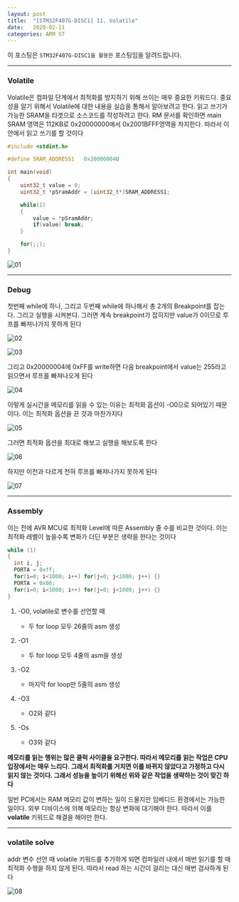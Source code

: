 ```yaml
---
layout: post
title:  "[STM32F407G-DISC1] 11. Volatile"
date:   2020-02-11
categories: ARM ST
---
```


이 포스팅은 `STM32F407G-DISC1을 활용한` 포스팅임을 알려드립니다.

---
### Volatile

Volatile은 컴파일 단계에서 최적화를 방지하기 위해 쓰이는 매우 중요한 키워드다. 중요성을 알기 위해서 Volatile에 대한 내용을 실습을 통해서 알아보려고 한다. 읽고 쓰기가 가능한 SRAM을 타겟으로 소스코드를 작성하려고 한다. RM 문서를 확인하면 main SRAM 영역은 112KB로 0x20000000에서 0x2001BFFF영역을 차지한다. 따라서 이 안에서 읽고 쓰기를 할 것이다

```cpp
#include <stdint.h>

#define SRAM_ADDRESS1	0x20000004U

int main(void)
{
	uint32_t value = 0;
	uint32_t *pSramAddr = (uint32_t*)SRAM_ADDRESS1;

	while(1)
	{
		value = *pSramAddr;
		if(value) break;
	}

	for(;;);
}
```

![01](https://drive.google.com/uc?id=1bDbT5cbMXt5StuKeqzuib_QXnYnIy1DL)


---
### Debug

첫번째 while에 하나, 그리고 두번째 while에 하나해서 총 2개의 Breakpoint를 잡는다. 그리고 실행을 시켜본다. 그러면 계속 breakpoint가 잡히지만 value가 0이므로 루프를 빠져나가지 못하게 된다


![02](https://drive.google.com/uc?id=1tHWXOZdSDuFFvXxulCweTdQHHbp_7Hhn)


![03](https://drive.google.com/uc?id=1ttyjq1sSazSZz7jiVhpHtafZ2GE-y1YY)


그리고 0x20000004에 0xFF를 write하면 다음 breakpoint에서 value는 255라고 읽으면서 루프를 빠져나오게 된다


![04](https://drive.google.com/uc?id=1cprflfqRbY48wQVFN27ur_MdaeEFFBF_)


이렇게 실시간을 메모리를 읽을 수 있는 이유는 최적화 옵션이 -O0으로 되어있기 때문이다. 이는 최적화 옵션을 끈 것과 마찬가지다


![05](https://drive.google.com/uc?id=1UrBE0mybssBCZfnTlNS-pJOBIWKpvbhw)


그러면 최적화 옵션을 최대로 해보고 실행을 해보도록 한다


![06](https://drive.google.com/uc?id=11TC7LmucHbqiOR_gGEn-wPDVcwFdM8oI)


하지만 이전과 다르게 전혀 루프를 빠져나가지 못하게 된다


![07](https://drive.google.com/uc?id=1vEoxfK027B9-V7nFWLN-FPBL-01K_bBn)


---
### Assembly

이는 전에 AVR MCU로 최적화 Level에 따른 Assembly 줄 수를 비교한 것이다. 이는 최적화 레벨이 높을수록 변화가 더딘 부분은 생략을 한다는 것이다

```cpp
while (1)
{
  int i, j;
  PORTA = 0xff;
  for(i=0; i<1000; i++) for(j=0; j<1000; j++) {}
  PORTA = 0x00;
  for(i=0; i<1000; i++) for(j=0; j<1000; j++) {}
}
```

1. -O0, volatile로 변수를 선언할 때

    - 두 for loop 모두 26줄의 asm 생성

2. -O1

    - 두 for loop 모두 4줄의 asm을 생성

3. -O2

    - 마지막 for loop만 5줄의 asm 생성

4. -O3

    - O2와 같다

5. -Os

    - O3와 같다


__메모리를 읽는 행위는 많은 클럭 사이클을 요구한다. 따라서 메모리를 읽는 작업은 CPU 입장에서는 매우 느리다. 그래서 최적화를 거치면 이를 바뀌지 않았다고 가정하고 다시 읽지 않는 것이다. 그래서 성능을 높이기 위해선 위와 같은 작업을 생략하는 것이 맞긴 하다__

일반 PC에서는 RAM 메모리 값이 변하는 일이 드물지만 임베디드 환경에서는 가능한 일이다. 외부 디바이스에 의해 메모리는 항상 변화에 대기해야 한다. 따라서 이를 __volatile__ 키워드로 해결을 해야만 한다.

---
### volatile solve

addr 변수 선언 때 volatile 키워드를 추가하게 되면 컴파일러 내에서 매번 읽기를 할 때 최적화 수행을 하지 않게 된다. 따라서 read 하는 시간이 걸리는 대신 매번 검사하게 된다


![08](https://drive.google.com/uc?id=1SjNMuhlGQUW3Fp4NN9WUVjPj_RmMEvH8)
